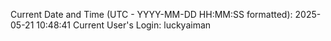 Current Date and Time (UTC - YYYY-MM-DD HH:MM:SS formatted): 2025-05-21 10:48:41
Current User's Login: luckyaiman
